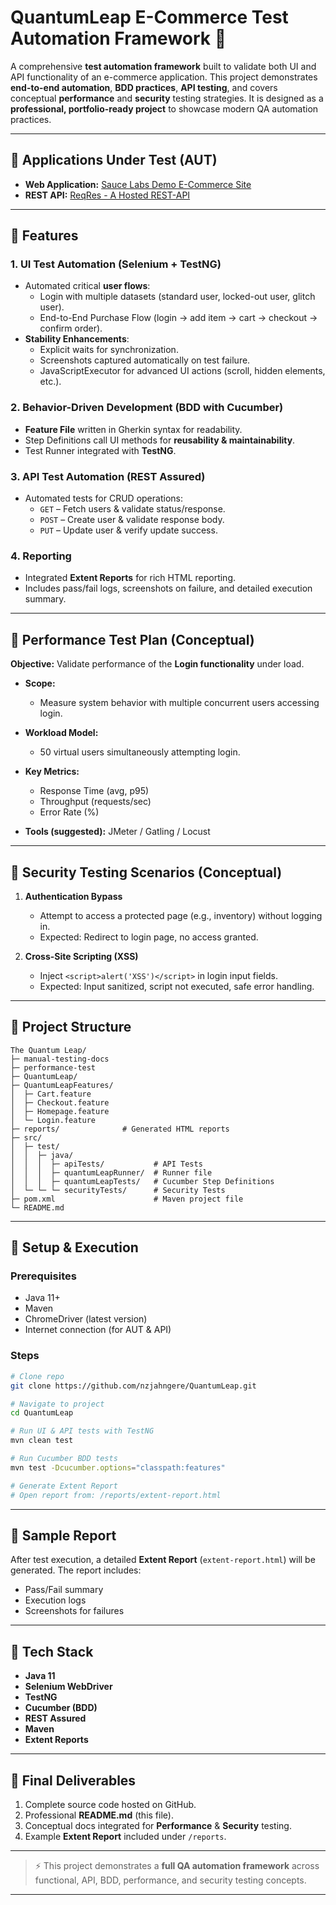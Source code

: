 # QuantumLeap E-Commerce Test Automation Framework 🚀

A comprehensive **test automation framework** built to validate both UI and API functionality of an e-commerce application. This project demonstrates **end-to-end automation**, **BDD practices**, **API testing**, and covers conceptual **performance** and **security** testing strategies. It is designed as a **professional, portfolio-ready project** to showcase modern QA automation practices.

---

## 🔹 Applications Under Test (AUT)

- **Web Application:** [Sauce Labs Demo E-Commerce Site](https://www.saucedemo.com/)  
- **REST API:** [ReqRes - A Hosted REST-API](https://reqres.in/)  

---

## 🔹 Features

### 1. UI Test Automation (Selenium + TestNG)
- Automated critical **user flows**:
  - Login with multiple datasets (standard user, locked-out user, glitch user).
  - End-to-End Purchase Flow (login → add item → cart → checkout → confirm order).
- **Stability Enhancements**:
  - Explicit waits for synchronization.
  - Screenshots captured automatically on test failure.
  - JavaScriptExecutor for advanced UI actions (scroll, hidden elements, etc.).

### 2. Behavior-Driven Development (BDD with Cucumber)
- **Feature File** written in Gherkin syntax for readability.  
- Step Definitions call UI methods for **reusability & maintainability**.  
- Test Runner integrated with **TestNG**.

### 3. API Test Automation (REST Assured)
- Automated tests for CRUD operations:
  - `GET` – Fetch users & validate status/response.
  - `POST` – Create user & validate response body.
  - `PUT` – Update user & verify update success.

### 4. Reporting
- Integrated **Extent Reports** for rich HTML reporting.  
- Includes pass/fail logs, screenshots on failure, and detailed execution summary.

---

## 🔹 Performance Test Plan (Conceptual)

**Objective:** Validate performance of the **Login functionality** under load.  

- **Scope:**  
  - Measure system behavior with multiple concurrent users accessing login.  

- **Workload Model:**  
  - 50 virtual users simultaneously attempting login.  

- **Key Metrics:**  
  - Response Time (avg, p95)  
  - Throughput (requests/sec)  
  - Error Rate (%)  

- **Tools (suggested):** JMeter / Gatling / Locust  

---

## 🔹 Security Testing Scenarios (Conceptual)

1. **Authentication Bypass**  
   - Attempt to access a protected page (e.g., inventory) without logging in.  
   - Expected: Redirect to login page, no access granted.  

2. **Cross-Site Scripting (XSS)**  
   - Inject `<script>alert('XSS')</script>` in login input fields.  
   - Expected: Input sanitized, script not executed, safe error handling.  

---

## 🔹 Project Structure

```
The Quantum Leap/
├─ manual-testing-docs
├─ performance-test
├─ QuantumLeap/
├─ QuantumLeapFeatures/
│  ├─ Cart.feature
│  ├─ Checkout.feature
│  ├─ Homepage.feature
│  └─ Login.feature
├─ reports/              # Generated HTML reports
├─ src/
│  ├─ test/
│  │  ├─ java/
│  │  │  ├─ apiTests/           # API Tests
│  │  │  ├─ quantumLeapRunner/  # Runner file
│  │  │  ├─ quantumLeapTests/   # Cucumber Step Definitions
│  └─ └─ └─ securityTests/      # Security Tests
├─ pom.xml                      # Maven project file
└─ README.md

```` 
---

## 🔹 Setup & Execution

### Prerequisites
- Java 11+
- Maven
- ChromeDriver (latest version)
- Internet connection (for AUT & API)

### Steps
```bash
# Clone repo
git clone https://github.com/nzjahngere/QuantumLeap.git

# Navigate to project
cd QuantumLeap

# Run UI & API tests with TestNG
mvn clean test

# Run Cucumber BDD tests
mvn test -Dcucumber.options="classpath:features"

# Generate Extent Report
# Open report from: /reports/extent-report.html
````
---

## 🔹 Sample Report

After test execution, a detailed **Extent Report** (`extent-report.html`) will be generated.
The report includes:

* Pass/Fail summary
* Execution logs
* Screenshots for failures

---

## 🔹 Tech Stack

* **Java 11**
* **Selenium WebDriver**
* **TestNG**
* **Cucumber (BDD)**
* **REST Assured**
* **Maven**
* **Extent Reports**

---

## 📌 Final Deliverables

1. Complete source code hosted on GitHub.
2. Professional **README.md** (this file).
3. Conceptual docs integrated for **Performance** & **Security** testing.
4. Example **Extent Report** included under `/reports`.

---

> ⚡ This project demonstrates a **full QA automation framework** across functional, API, BDD, performance, and security testing concepts.

---
